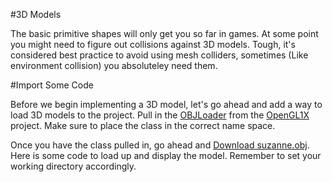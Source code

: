 #3D Models

The basic primitive shapes will only get you so far in games. At some point you might need to figure out collisions against 3D models. Tough, it's considered best practice to avoid using mesh colliders, sometimes (Like environment collision) you absoluteley need them.

#Import Some Code

Before we begin implementing a 3D model, let's go ahead and add a way to load 3D models to the project. Pull in the [OBJLoader](https://github.com/Mszauer/OpenGL1X/blob/master/GameApplication/OBJLoader.cs) from the [OpenGL1X](https://github.com/Mszauer/OpenGL1X) project. Make sure to place the class in the correct name space. 

Once you have the class pulled in, go ahead and [Download suzanne.obj](../Samples/suzanne.obj). Here is some code to load up and display the model. Remember to set your working directory accordingly.

```cs

```